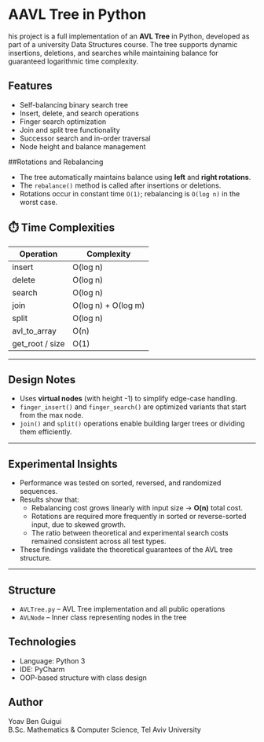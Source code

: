 # AAVL Tree in Python

his project is a full implementation of an **AVL Tree** in Python, developed as part of a university Data Structures course. The tree supports dynamic insertions, deletions, and searches while maintaining balance for guaranteed logarithmic time complexity.

## Features

- Self-balancing binary search tree
- Insert, delete, and search operations
- Finger search optimization
- Join and split tree functionality
- Successor search and in-order traversal
- Node height and balance management

##Rotations and Rebalancing

- The tree automatically maintains balance using **left** and **right rotations**.
- The `rebalance()` method is called after insertions or deletions.
- Rotations occur in constant time `O(1)`; rebalancing is `O(log n)` in the worst case.

## ⏱️ Time Complexities

| Operation        | Complexity |
|------------------|------------|
| insert           | O(log n)   |
| delete           | O(log n)   |
| search           | O(log n)   |
| join             | O(log n) + O(log m) |
| split            | O(log n)   |
| avl_to_array     | O(n)       |
| get_root / size  | O(1)       |

---

##  Design Notes

- Uses **virtual nodes** (with height -1) to simplify edge-case handling.
- `finger_insert()` and `finger_search()` are optimized variants that start from the max node.
- `join()` and `split()` operations enable building larger trees or dividing them efficiently.

---
##  Experimental Insights

- Performance was tested on sorted, reversed, and randomized sequences.
- Results show that:
  - Rebalancing cost grows linearly with input size → **O(n)** total cost.
  - Rotations are required more frequently in sorted or reverse-sorted input, due to skewed growth.
  - The ratio between theoretical and experimental search costs remained consistent across all test types.
- These findings validate the theoretical guarantees of the AVL tree structure.

---

##  Structure

- `AVLTree.py` – AVL Tree implementation and all public operations
- `AVLNode` – Inner class representing nodes in the tree


## Technologies

- Language: Python 3
- IDE: PyCharm
- OOP-based structure with class design

## Author

Yoav Ben Guigui  
B.Sc. Mathematics & Computer Science, Tel Aviv University
